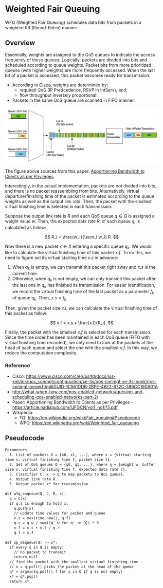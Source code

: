 # Weighted Fair Queuing

WFQ (Weighted Fair Queuing) schedules data bits from packets in a weighted RR (Round-Robin) manner.

## Overview

Essentially, weights are assigned to the QoS queues to indicate the access frequency of these queues. Logically, packets are divided into bits and scheduled according to queue weights. Packet bits from more prioritized queues (with higher weights) are more frequently accessed. When the last bit of a packet is accessed, this packet becomes ready for transmission.

- According to [Cisco](https://www.cisco.com/c/en/us/td/docs/ios-xml/ios/qos_conmgt/configuration/xe-3s/qos-conmgt-xe-3s-book/qos-conmgt-oview.html#GUID-1C561DDB-2BFE-46E2-872C-386CC19D601A), weights are determined by: 
  - required QoS (IP Predcedence, RSVP in IntServ), and;
  - flow throughput inversely proportional.
- Packets in the same QoS queue are scanned in FIFO manner.

![wfq](images/wfq.png)

The figure above sources from this paper: [Apportioning Bandwidth to Clients as per Privileges](https://article.nadiapub.com/IJFGCN/vol1_no1/15.pdf).

Interestingly, in the actual implementation, packets are not divided into bits, and there is no packet reassembling from bits. Alternatively, virtual departure/finishing time of the packet is estimated according to the queue weights as well as the output link rate. Then, the packet with the smallest virtual finishing time is selected in each transmission.

Suppose the output link rate is $R$ and each QoS queue $q \in Q$ is assigned a weight value $w$. Then, the expected data rate $R_i$ of each queue $q_i$ is calculated as follow:

$$
R_i = \frac{w_i}{\sum_i w_i} R.
$$

Now there is a new packet $x \in X$ entering a specific queue $q_k$. We would like to calculate the virtual finishing time of this packet $x.f$. To do this, we need to figure out its virtual starting time $x.s$ in advance:
1. When $q_k$ is empty, we can transmit this packet right away and $x.s$ is the current time.
2. Otherwise, when $q_k$ is not empty, we can only transmit this packet after the last one in $q_k$ has finished its transmission. For easier identification, we record the virtual finishing time of the last packet as a parameter $f_k$ of queue $q_k$. Then, $x.s = f_k$.

Then, given the packet size $x.l$, we can calculate the virtual finishing time of this packet as follow:

$$
x.f = x.s + \frac{x.l}{R_i}.
$$

Finally, the packet with the smallest $x.f$ is selected for each transmission. Since the time order has been maintained in each QoS queue (FIFO with virtual finishing time recorded), we only need to look at the packets at the head of each queue and select the one with the smallest $x.f$. In this way, we reduce the computation complexity.

### Reference

- Cisco: https://www.cisco.com/c/en/us/td/docs/ios-xml/ios/qos_conmgt/configuration/xe-3s/qos-conmgt-xe-3s-book/qos-conmgt-oview.html#GUID-1C561DDB-2BFE-46E2-872C-386CC19D601A
- http://what-when-how.com/qos-enabled-networks/queuing-and-scheduling-qos-enabled-networks-part-2/
- Paper: Apportioning Bandwidth to Clients as per Privileges - https://article.nadiapub.com/IJFGCN/vol1_no1/15.pdf
- Wikipedia: 
  - FQ: https://en.wikipedia.org/wiki/Fair_queuing#Pseudocode
  - WFQ: https://en.wikipedia.org/wiki/Weighted_fair_queueing

## Pseudocode

```pseudocode
Parameters:
  1. List of packets X = [x0, x1, ...], where x = {virtual starting time s, virtual finishing time f, packet size l}.
  2. Set of QoS queues Q = {q0, q1, ...}, where q = {weight w, buffer size s, virtual finishing time f, expected data rate r}.
  3. Classifier C: x -> q to map packets to QoS queues.
  4. Output link rate R.
  5. Output packet x* for transmission.

def wfq_enqueue(Q, C, R, x):
  q = C(x)
  if q.s is enough to hold x:
    q.push(x)
    // update time values for packet and queue
    x.s = max(time.now(), q.f)
    q.r = q.w / sum({q'.w for q' in Q}) * R
    x.f = x.s + x.l / q.r
    q.f = x.f

def sp_dequeue(Q) -> x*:
  if every q in Q is empty:
    // no packet to transmit
    return null
  // find the packet with the smallest virtual finishing time
  // x = q.poll() picks the packet at the head of the queue
  q* = argmin{q.poll().f for q in Q if q is not empty}
  x* = q*.pop()
  return x*
```